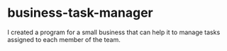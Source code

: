 # business-task-manager
I created a program for a small business that can help it to manage tasks assigned to each member of the team.
